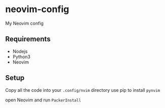 # neovim-config
My Neovim config

## Requirements
- Nodejs
- Python3
- Neovim

## Setup
Copy all the code into your `.config/nvim` directory
use pip to install `pynvim`

open Neovim and run `PackerInstall`
